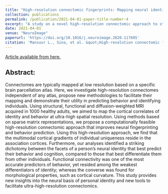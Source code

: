 ```yaml
---
title: "High-resolution connectomic fingerprints: Mapping neural identity and behavior"
collection: publications
permalink: /publication/2021-04-01-paper-title-number-4
excerpt: "A study on a novel high-resolution connectomic approach to study individually identifiable neural correlates of behavior."
date: 2021-04-01
venue: "NeuroImage"
paperurl: 'https://doi.org/10.1016/j.neuroimage.2020.117695'
citation: 'Mansour L., Sina, et al. &quot;High-resolution connectomic fingerprints: mapping neural identity and behavior.&quot; <i>NeuroImage</i> (2021): 117695.'
---
```


[Article available from here.](https://doi.org/10.1016/j.neuroimage.2020.117695)

## Abstract:

Connectomes are typically mapped at low resolution based on a specific brain parcellation atlas. Here, we investigate high-resolution connectomes independent of any atlas, propose new methodologies to facilitate their mapping and demonstrate their utility in predicting behavior and identifying individuals. Using structural, functional and diffusion-weighted MRI acquired in 1000 healthy adults, we aimed to map the cortical correlates of identity and behavior at ultra-high spatial resolution. Using methods based on sparse matrix representations, we propose a computationally feasible high-resolution connectomic approach that improves neural fingerprinting and behavior prediction. Using this high-resolution approach, we find that the multimodal cortical gradients of individual uniqueness reside in the association cortices. Furthermore, our analyses identified a striking dichotomy between the facets of a person’s neural identity that best predict their behavior and cognition, compared to those that best differentiate them from other individuals. Functional connectivity was one of the most accurate predictors of behavior, yet resided among the weakest differentiators of identity; whereas the converse was found for morphological properties, such as cortical curvature. This study provides new insights into the neural basis of personal identity and new tools to facilitate ultra-high-resolution connectomics.